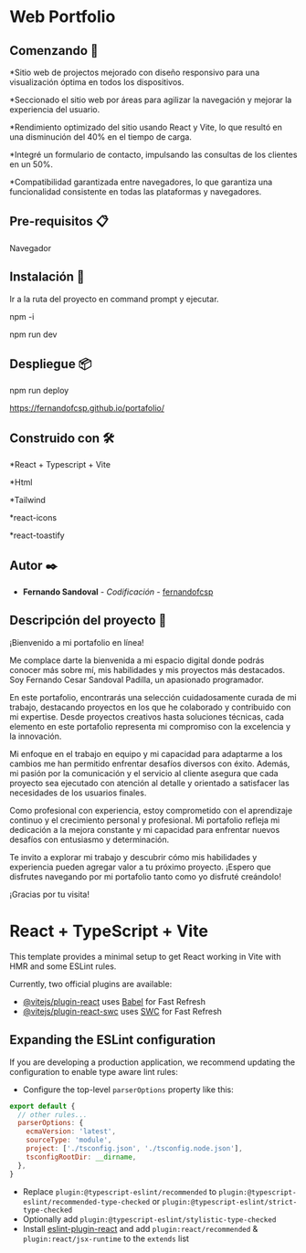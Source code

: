 # Web Portfolio

## Comenzando 🚀
*Sitio web de projectos mejorado con diseño responsivo para una visualización óptima en todos los dispositivos.

*Seccionado el sitio web por áreas para agilizar la navegación y mejorar la experiencia del usuario.

*Rendimiento optimizado del sitio usando React y Vite, lo que resultó en una disminución del 40% en el tiempo de carga.

*Integré un formulario de contacto, impulsando las consultas de los clientes en un 50%.

*Compatibilidad garantizada entre navegadores, lo que garantiza una funcionalidad consistente en todas las plataformas y navegadores.

## Pre-requisitos 📋
Navegador

## Instalación 🔧
Ir a la ruta del proyecto en command prompt y ejecutar.

npm -i 

npm run dev

## Despliegue 📦
npm run deploy 

https://fernandofcsp.github.io/portafolio/

## Construido con 🛠️
*React + Typescript + Vite

*Html

*Tailwind

*react-icons

*react-toastify

## Autor ✒️
* **Fernando Sandoval** - *Codificación* - [fernandofcsp](https://github.com/fernandofcsp)

## Descripción del proyecto 📖
¡Bienvenido a mi portafolio en línea!

Me complace darte la bienvenida a mi espacio digital donde podrás conocer más sobre mí, mis habilidades y mis proyectos más destacados. Soy Fernando Cesar Sandoval Padilla, un apasionado programador.

En este portafolio, encontrarás una selección cuidadosamente curada de mi trabajo, destacando proyectos en los que he colaborado y contribuido con mi expertise. Desde proyectos creativos hasta soluciones técnicas, cada elemento en este portafolio representa mi compromiso con la excelencia y la innovación.

Mi enfoque en el trabajo en equipo y mi capacidad para adaptarme a los cambios me han permitido enfrentar desafíos diversos con éxito. Además, mi pasión por la comunicación y el servicio al cliente asegura que cada proyecto sea ejecutado con atención al detalle y orientado a satisfacer las necesidades de los usuarios finales.

Como profesional con experiencia, estoy comprometido con el aprendizaje continuo y el crecimiento personal y profesional. Mi portafolio refleja mi dedicación a la mejora constante y mi capacidad para enfrentar nuevos desafíos con entusiasmo y determinación.

Te invito a explorar mi trabajo y descubrir cómo mis habilidades y experiencia pueden agregar valor a tu próximo proyecto. ¡Espero que disfrutes navegando por mi portafolio tanto como yo disfruté creándolo!

¡Gracias por tu visita!

# React + TypeScript + Vite

This template provides a minimal setup to get React working in Vite with HMR and some ESLint rules.

Currently, two official plugins are available:

- [@vitejs/plugin-react](https://github.com/vitejs/vite-plugin-react/blob/main/packages/plugin-react/README.md) uses [Babel](https://babeljs.io/) for Fast Refresh
- [@vitejs/plugin-react-swc](https://github.com/vitejs/vite-plugin-react-swc) uses [SWC](https://swc.rs/) for Fast Refresh

## Expanding the ESLint configuration

If you are developing a production application, we recommend updating the configuration to enable type aware lint rules:

- Configure the top-level `parserOptions` property like this:

```js
export default {
  // other rules...
  parserOptions: {
    ecmaVersion: 'latest',
    sourceType: 'module',
    project: ['./tsconfig.json', './tsconfig.node.json'],
    tsconfigRootDir: __dirname,
  },
}
```

- Replace `plugin:@typescript-eslint/recommended` to `plugin:@typescript-eslint/recommended-type-checked` or `plugin:@typescript-eslint/strict-type-checked`
- Optionally add `plugin:@typescript-eslint/stylistic-type-checked`
- Install [eslint-plugin-react](https://github.com/jsx-eslint/eslint-plugin-react) and add `plugin:react/recommended` & `plugin:react/jsx-runtime` to the `extends` list
